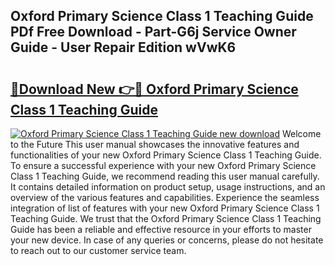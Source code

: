 ## Oxford Primary Science Class 1 Teaching Guide PDf Free Download - Part-G6j Service Owner Guide - User Repair Edition wVwK6

# <h2><a href="http://bc48371.oget.top/?id=Oxford+Primary+Science+Class+1+Teaching+Guide">🔗Download New 👉🔴 Oxford Primary Science Class 1 Teaching Guide</a></h2>

[![Oxford Primary Science Class 1 Teaching Guide new download](https://i.imgur.com/5g1atiW.png)](http://bc48371.oget.top/?id=Oxford+Primary+Science+Class+1+Teaching+Guide)
Welcome to the Future This user manual showcases the innovative features and functionalities of your new Oxford Primary Science Class 1 Teaching Guide. To ensure a successful experience with your new Oxford Primary Science Class 1 Teaching Guide, we recommend reading this user manual carefully. It contains detailed information on product setup, usage instructions, and an overview of the various features and capabilities. Experience the seamless integration of list of features with your new Oxford Primary Science Class 1 Teaching Guide. We trust that the Oxford Primary Science Class 1 Teaching Guide has been a reliable and effective resource in your efforts to master your new device. In case of any queries or concerns, please do not hesitate to reach out to our customer service team.
